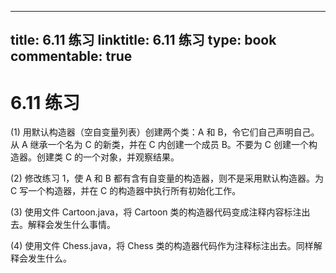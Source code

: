 
---
title: 6.11 练习
linktitle: 6.11 练习
type: book
commentable: true
---

# 6.11 练习

(1) 用默认构造器（空自变量列表）创建两个类：A 和 B，令它们自己声明自己。从 A 继承一个名为 C 的新类，并在 C 内创建一个成员 B。不要为 C 创建一个构造器。创建类 C 的一个对象，并观察结果。

(2) 修改练习 1，使 A 和 B 都有含有自变量的构造器，则不是采用默认构造器。为 C 写一个构造器，并在 C 的构造器中执行所有初始化工作。

(3) 使用文件 Cartoon.java，将 Cartoon 类的构造器代码变成注释内容标注出去。解释会发生什么事情。

(4) 使用文件 Chess.java，将 Chess 类的构造器代码作为注释标注出去。同样解释会发生什么。

    